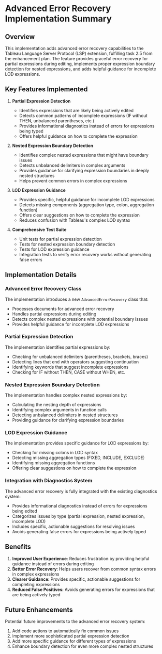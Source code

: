 # Advanced Error Recovery Implementation Summary

## Overview

This implementation adds advanced error recovery capabilities to the Tableau Language Server Protocol (LSP) extension, fulfilling task 2.5 from the enhancement plan. The feature provides graceful error recovery for partial expressions during editing, implements proper expression boundary detection for nested expressions, and adds helpful guidance for incomplete LOD expressions.

## Key Features Implemented

1. **Partial Expression Detection**
   - Identifies expressions that are likely being actively edited
   - Detects common patterns of incomplete expressions (IF without THEN, unbalanced parentheses, etc.)
   - Provides informational diagnostics instead of errors for expressions being typed
   - Offers helpful guidance on how to complete the expression

2. **Nested Expression Boundary Detection**
   - Identifies complex nested expressions that might have boundary issues
   - Detects unbalanced delimiters in complex arguments
   - Provides guidance for clarifying expression boundaries in deeply nested structures
   - Helps prevent common errors in complex expressions

3. **LOD Expression Guidance**
   - Provides specific, helpful guidance for incomplete LOD expressions
   - Detects missing components (aggregation type, colon, aggregation function)
   - Offers clear suggestions on how to complete the expression
   - Reduces confusion with Tableau's complex LOD syntax

4. **Comprehensive Test Suite**
   - Unit tests for partial expression detection
   - Tests for nested expression boundary detection
   - Tests for LOD expression guidance
   - Integration tests to verify error recovery works without generating false errors

## Implementation Details

### Advanced Error Recovery Class

The implementation introduces a new `AdvancedErrorRecovery` class that:
- Processes documents for advanced error recovery
- Handles partial expressions during editing
- Detects complex nested expressions with potential boundary issues
- Provides helpful guidance for incomplete LOD expressions

### Partial Expression Detection

The implementation identifies partial expressions by:
- Checking for unbalanced delimiters (parentheses, brackets, braces)
- Detecting lines that end with operators suggesting continuation
- Identifying keywords that suggest incomplete expressions
- Checking for IF without THEN, CASE without WHEN, etc.

### Nested Expression Boundary Detection

The implementation handles complex nested expressions by:
- Calculating the nesting depth of expressions
- Identifying complex arguments in function calls
- Detecting unbalanced delimiters in nested structures
- Providing guidance for clarifying expression boundaries

### LOD Expression Guidance

The implementation provides specific guidance for LOD expressions by:
- Checking for missing colons in LOD syntax
- Detecting missing aggregation types (FIXED, INCLUDE, EXCLUDE)
- Identifying missing aggregation functions
- Offering clear suggestions on how to complete the expression

### Integration with Diagnostics System

The advanced error recovery is fully integrated with the existing diagnostics system:
- Provides informational diagnostics instead of errors for expressions being edited
- Categorizes issues by type (partial expression, nested expression, incomplete LOD)
- Includes specific, actionable suggestions for resolving issues
- Avoids generating false errors for expressions being actively typed

## Benefits

1. **Improved User Experience**: Reduces frustration by providing helpful guidance instead of errors during editing
2. **Better Error Recovery**: Helps users recover from common syntax errors in complex expressions
3. **Clearer Guidance**: Provides specific, actionable suggestions for completing expressions
4. **Reduced False Positives**: Avoids generating errors for expressions that are being actively typed

## Future Enhancements

Potential future improvements to the advanced error recovery system:
1. Add code actions to automatically fix common issues
2. Implement more sophisticated partial expression detection
3. Add more specific guidance for different types of expressions
4. Enhance boundary detection for even more complex nested structures
</text>